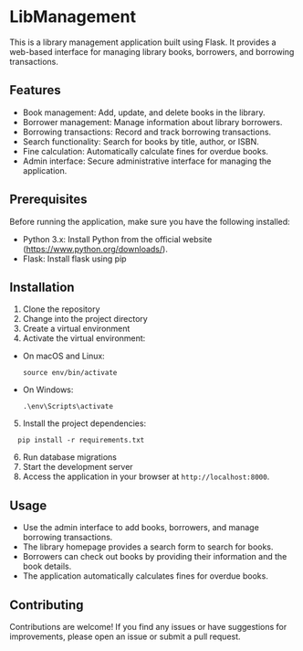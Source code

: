 # LibManagement
This is a library management application built using Flask. It provides a web-based interface for managing library books, borrowers, and borrowing transactions.

## Features

- Book management: Add, update, and delete books in the library.
- Borrower management: Manage information about library borrowers.
- Borrowing transactions: Record and track borrowing transactions.
- Search functionality: Search for books by title, author, or ISBN.
- Fine calculation: Automatically calculate fines for overdue books.
- Admin interface: Secure administrative interface for managing the application.

## Prerequisites

Before running the application, make sure you have the following installed:

- Python 3.x: Install Python from the official website (https://www.python.org/downloads/).
- Flask: Install flask using pip

## Installation

1. Clone the repository
2. Change into the project directory
3. Create a virtual environment
4. Activate the virtual environment:
- On macOS and Linux:
  ```
  source env/bin/activate
  ```
- On Windows:
  ```
  .\env\Scripts\activate
  ```

5. Install the project dependencies:
  ```
    pip install -r requirements.txt
  ```
  
6. Run database migrations
7. Start the development server
8. Access the application in your browser at `http://localhost:8000`.

## Usage

- Use the admin interface to add books, borrowers, and manage borrowing transactions.
- The library homepage provides a search form to search for books.
- Borrowers can check out books by providing their information and the book details.
- The application automatically calculates fines for overdue books.

## Contributing

Contributions are welcome! If you find any issues or have suggestions for improvements, please open an issue or submit a pull request.

